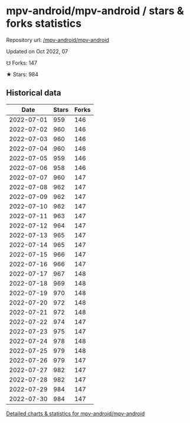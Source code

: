 # mpv-android/mpv-android / stars & forks statistics

Repository url: [/mpv-android/mpv-android](https://github.com/mpv-android/mpv-android)

Updated on Oct 2022, 07

☋ Forks: 147

★ Stars: 984

## Historical data
| Date | Stars | Forks |
|------|-------|-------|
| 2022-07-01 | 959 | 146 | 
| 2022-07-02 | 960 | 146 | 
| 2022-07-03 | 960 | 146 | 
| 2022-07-04 | 960 | 146 | 
| 2022-07-05 | 959 | 146 | 
| 2022-07-06 | 958 | 146 | 
| 2022-07-07 | 960 | 147 | 
| 2022-07-08 | 962 | 147 | 
| 2022-07-09 | 962 | 147 | 
| 2022-07-10 | 962 | 147 | 
| 2022-07-11 | 963 | 147 | 
| 2022-07-12 | 964 | 147 | 
| 2022-07-13 | 965 | 147 | 
| 2022-07-14 | 965 | 147 | 
| 2022-07-15 | 966 | 147 | 
| 2022-07-16 | 966 | 147 | 
| 2022-07-17 | 967 | 148 | 
| 2022-07-18 | 969 | 148 | 
| 2022-07-19 | 970 | 148 | 
| 2022-07-20 | 972 | 148 | 
| 2022-07-21 | 972 | 148 | 
| 2022-07-22 | 974 | 147 | 
| 2022-07-23 | 975 | 147 | 
| 2022-07-24 | 978 | 148 | 
| 2022-07-25 | 979 | 148 | 
| 2022-07-26 | 979 | 147 | 
| 2022-07-27 | 982 | 147 | 
| 2022-07-28 | 982 | 147 | 
| 2022-07-29 | 984 | 147 | 
| 2022-07-30 | 984 | 147 | 


[Detailed charts & statistics for mpv-android/mpv-android](https://reviewgithub.com/rep/mpv-android/mpv-android)
